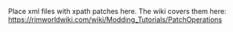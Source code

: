 Place xml files with xpath patches here. The wiki covers them here: https://rimworldwiki.com/wiki/Modding_Tutorials/PatchOperations